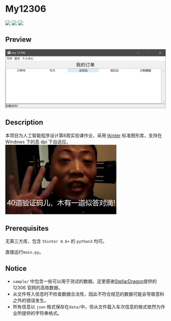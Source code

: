 # My12306
![](https://img.shields.io/badge/license-MIT-blue.svg)
![](https://img.shields.io/badge/language-python3.7-green.svg)
![](https://img.shields.io/badge/encoding-utf--8-yellow.svg)
## Preview
![](img/examplepng.png)
## Description
本项目为人工智能程序设计第8周实验课作业，采用 [tkinter](https://docs.python.org/3/library/tkinter.html) 标准图形库，支持在 Windows 下的高 dpi 下自适应。
![](img/theme.jpg)

## Prerequisites
无第三方库，包含 `tkinter 8.6+` 的 `python3` 均可。

直接运行`main.py`。

## Notice
- `sample/` 中包含一些可以用于测试的数据。这里感谢[StellarDragon](https://github.com/StellarDragon)提供的 12306 官网的高铁数据。
- 从文件导入信息时不检查数据合法性，因此不符合规范的数据可能会导致意料之外的错误发生。
- 所有信息以 `json` 格式保存在`data/`中，但从文件载入车次信息的格式依然为作业所提供的字符串格式。
